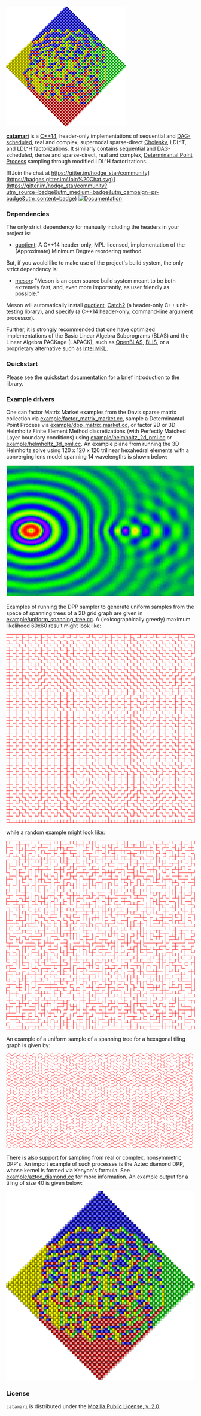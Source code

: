 ![](./images/aztec-40-20pct.png)

[**catamari**](https://hodgestar.com/catamari/) is a
[C++14](https://en.wikipedia.org/wiki/C%2B%2B14), header-only implementations of
sequential and
[DAG-scheduled](https://en.wikipedia.org/wiki/Directed_acyclic_graph), real and
complex, supernodal sparse-direct
[Cholesky](https://en.wikipedia.org/wiki/Cholesky_decomposition), LDL^T, and
LDL^H factorizations. It similarly contains sequential and DAG-scheduled,
dense and sparse-direct, real and complex,
[Determinantal Point Process](https://en.wikipedia.org/wiki/Determinantal_point_process)
sampling through modified LDL^H factorizations.

[![Join the chat at https://gitter.im/hodge_star/community](https://badges.gitter.im/Join%20Chat.svg)](https://gitter.im/hodge_star/community?utm_source=badge&utm_medium=badge&utm_campaign=pr-badge&utm_content=badge)
[![Documentation](https://readthedocs.org/projects/catamari/badge/?version=latest)](https://hodgestar.com/catamari/docs/master/)

### Dependencies
The only strict dependency for manually including the headers in your project
is:

* [quotient](https://gitlab.com/hodge_star/quotient): A C++14 header-only,
MPL-licensed, implementation of the (Approximate) Minimum Degree reordering
method.

But, if you would like to make use of the project's build system, the only
strict dependency is:

* [meson](http://mesonbuild.com): "Meson is an open source build system meant
to be both extremely fast, and, even more importantly, as user friendly as
possible." 

Meson will automatically install [quotient](https://gitlab.com/hodge_star/quotient), [Catch2](https://github.com/catchorg/Catch2) (a header-only C++
unit-testing library), and [specify](https://gitlab.com/hodge_star/specify)
(a C++14 header-only, command-line argument processor).

Further, it is strongly recommended that one have optimized implementations of
the Basic Linear Algebra Subprograms (BLAS) and the Linear Algebra PACKage
(LAPACK), such as [OpenBLAS](https://www.openblas.net),
[BLIS](https://github.com/flame/blis), or a proprietary alternative such as
[Intel MKL](https://software.intel.com/en-us/mkl).

### Quickstart
Please see the
[quickstart documentation](https://hodgestar.com/catamari/docs/master/quickstart.html)
for a brief introduction to the library.

### Example drivers
One can factor Matrix Market examples from the Davis sparse matrix collection
via [example/factor_matrix_market.cc](https://gitlab.com/hodge_star/catamari/blob/master/example/factor_matrix_market.cc),
sample a Determinantal Point Process via
[example/dpp_matrix_market.cc](https://gitlab.com/hodge_star/catamari/blob/master/example/dpp_matrix_market.cc),
or factor 2D or 3D Helmholtz Finite Element Method discretizations (with
Perfectly Matched Layer boundary conditions) using
[example/helmholtz_2d_pml.cc](https://gitlab.com/hodge_star/catamari/blob/master/example/helmholtz_2d_pml.cc)
or
[example/helmholtz_3d_pml.cc](https://gitlab.com/hodge_star/catamari/blob/master/example/helmholtz_3d_pml.cc).
An example plane from running the 3D Helmholtz solve using 120 x 120 x 120
trilinear hexahedral elements with a converging lens model spanning 14
wavelengths is shown below:

![](./images/helmholtz_3d_lens_14w.png)

Examples of running the DPP sampler to generate uniform samples from the space
of spanning trees of a 2D grid graph are given in
[example/uniform_spanning_tree.cc](https://gitlab.com/hodge_star/catamari/blob/master/example/uniform_spanning_tree.cc).
A (lexicographically greedy) maximum likelihood 60x60 result might look like:

![](./images/Z2_greedy-60x60.png)

while a random example might look like:

![](./images/Z2_60x60.png)

An example of a uniform sample of a spanning tree for a hexagonal tiling graph
is given by:

![](./images/hexagonal_30x30.png)

There is also support for sampling from real or complex, nonsymmetric DPP's.
An import example of such processes is the Aztec diamond DPP, whose kernel is
formed via Kenyon's formula. See [example/aztec_diamond.cc](https://gitlab.com/hodge_star/catamari/blob/master/example/aztec_diamond.cc) for more information.
An example output for a tiling of size 40 is given below:

![](./images/aztec-40.png)

### License
`catamari` is distributed under the
[Mozilla Public License, v. 2.0](https://www.mozilla.org/media/MPL/2.0/index.815ca599c9df.txt).
